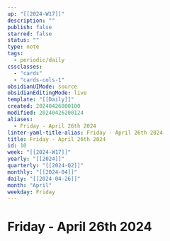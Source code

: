 ```yaml
---
up: "[[2024-W17]]"
description: ""
publish: false
starred: false
status: ""
type: note
tags:
  - periodic/daily
cssclasses:
  - "cards"
  - "cards-cols-1"
obsidianUIMode: source
obsidianEditingMode: live
template: "[[Daily]]"
created: 20240426000100
modified: 20240426200124
aliases:
  - Friday - April 26th 2024
linter-yaml-title-alias: Friday - April 26th 2024
title: Friday - April 26th 2024
id: 10
week: "[[2024-W17]]"
yearly: "[[2024]]"
quarterly: "[[2024-Q2]]"
monthly: "[[2024-04]]"
daily: "[[2024-04-26]]"
month: "April"
weekday: Friday
---
```


# Friday - April 26th 2024
